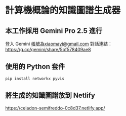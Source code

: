 # 計算機概論的知識圖譜生成器

## 本工作採用 Gemini Pro 2.5 進行

登入 Gemini 帳號為xiaomayi@gmail.com
對話連結：https://g.co/gemini/share/5bf578409ae8

## 使用的 Python 套件

```=python
pip install networkx pyvis
```

## 將生成的知識圖譜放到 Netlify

https://celadon-semifreddo-0c8d37.netlify.app/
